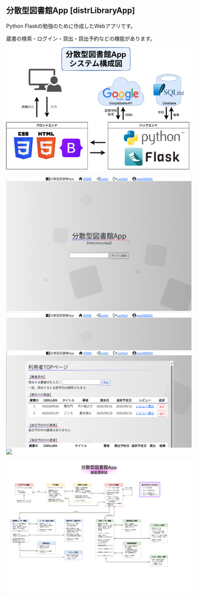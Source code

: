 ## 分散型図書館App [distrLibraryApp]

Python Flaskの勉強のために作成したWebアプリです。

蔵書の検索・ログイン・貸出・貸出予約などの機能があります。

![](documents/システム構成図.drawio.png)

![](screenshot1.png)
![](screenshot2.png)
![](documents/ER図.drawio.png)

![](documents/画面遷移図.drawio.png)

